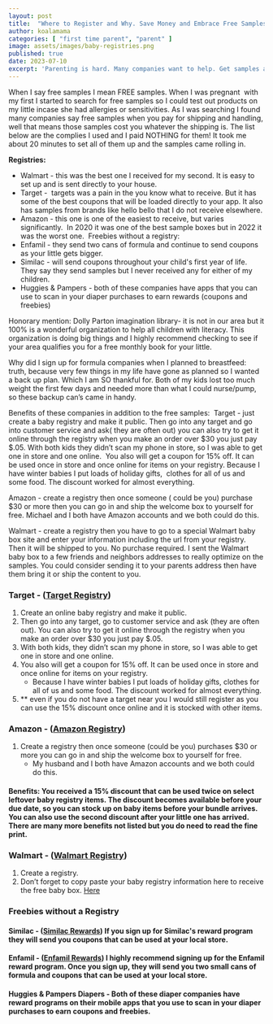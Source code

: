 ```yaml
---
layout: post
title:  "Where to Register and Why. Save Money and Embrace Free Samples."
author: koalamama
categories: [ "first time parent", "parent" ]
image: assets/images/baby-registries.png
published: true
date: 2023-07-10
excerpt: 'Parenting is hard. Many companies want to help. Get samples and discounts here.'
---
```


When I say free samples I mean FREE samples. When I was pregnant  with my first I started to search for free samples so I could test out products on my little incase she had allergies or sensitivities. As I was searching I found many companies say free samples when you pay for shipping and handling, well that means those samples cost you whatever the shipping is. The list below are the complies I used and I paid NOTHING for them! It took me about 20 minutes to set all of them up and the samples came rolling in. 


**Registries:**
- Walmart - this was the best one I received for my second. It is easy to set up and is sent directly to your house. 
- Target -  targets was a pain in the you know what to receive. But it has some of the best coupons that will be loaded directly to your app. It also has samples from brands like hello bello that I do not receive elsewhere. 
- Amazon - this one is one of the easiest to receive, but varies significantly.  In 2020 it was one of the best sample boxes but in 2022 it was the worst one. 
Freebies without a registry: 
- Enfamil - they send two cans of formula and continue to send coupons as your little gets bigger. 
- Similac - will send coupons throughout your child's first year of life. They say they send samples but I never received any for either of my children.
- Huggies & Pampers - both of these companies have apps that you can use to scan in your diaper purchases to earn rewards (coupons and freebies)  

Honorary mention: Dolly Parton imagination library- it is not in our area but it 100% is a wonderful organization to help all children with literacy. This organization is doing big things and I highly recommend checking to see if your area qualifies you for a free monthly book for your little. 

Why did I sign up for formula companies when I planned to breastfeed: truth, because very few things in my life have gone as planned so I wanted a back up plan. Which I am SO thankful for. Both of my kids lost too much weight the first few days and needed more than what I could nurse/pump, so these backup can’s came in handy. 

Benefits of these companies in addition to the free samples: 
Target - just  create a baby registry and make it public. Then go into any target and go into customer service and ask( they are often out) you can also try to get it online through the registry when you make an order over $30 you just pay $.05. With both kids they didn’t scan my phone in store, so I was able to get one in store and one online. 
You also will get a coupon for 15% off. It can be used once in store and once online for items on your registry. Because I have winter babies I put loads of holiday gifts,  clothes for all of us and some food. The discount worked for almost everything. 

Amazon - create a registry then once someone ( could be you) purchase $30 or more then you can go in and ship the welcome box to yourself for free. Michael and I both have Amazon accounts and we both could do this. 

Walmart - create a registry then you have to go to a special Walmart baby box site and enter your information including the url from your registry. Then it will be shipped to you. No purchase required. I sent the Walmart baby box to a few friends and neighbors addresses to really optimize on the samples. You could consider sending it to your parents address then have them bring it or ship the content to you. 


### Target - (<a href="https://www.target.com/gift-registry/create-baby-registry">Target Registry</a>)

1. Create an online baby registry and make it public. 
2. Then go into any target, go to customer service and ask (they are often out). You can also try to get it online through the registry when you make an order over $30 you just pay $.05.
3. With both kids, they didn’t scan my phone in store, so I was able to get one in store and one online. 
4. You also will get a coupon for 15% off. It can be used once in store and once online for items on your registry.
    - Because I have winter babies I put loads of holiday gifts, clothes for all of us and some food. The discount worked for almost everything. 
5. ** even if you do not have a target near you I would still register as you can use the 15% discount once online and it is stocked with other items. 

### Amazon - (<a href="https://www.amazon.com/baby-reg/homepage/?tag=googhydr-20&hvadid=634409409288&hvpos=&hvexid=&hvnetw=g&hvrand=17807852401146670706&hvpone=&hvptwo=&hvqmt=e&hvdev=c&hvdvcmdl=&hvlocint=&hvlocphy=9032142&hvtargid=kwd-3276398605&ref=pd_sl_421ytqzh3e_e&tag=koalaco-20&linkId=2719b9067500f03cfdfe73b4604bbd4a">Amazon Registry</a>)
1. Create a registry then once someone (could be you) purchases $30 or more you can go in and ship the welcome box to yourself for free.
    - My husband and I both have Amazon accounts and we both could do this. 

#### **Benefits**: You received a 15% discount that can be used twice on select leftover baby registry items. The discount becomes available before your due date, so you can stock up on baby items before your bundle arrives. You can also use the second discount after your little one has arrived. There are many more benefits not listed but you do need to read the fine print.  

### Walmart - (<a href="https://www.walmart.com/cp/baby-registry/1229485?&adid=22222222220255635295&wmlspartner=wmtlabs&wl0=b&wl1=g&wl2=c&wl3=282545927188&wl4=kwd-25125568063&wl5=1013964&wl6=&wl7=&wl8=&veh=sem&gclid=EAIaIQobChMIrr2Xs4H7_wIV9RWtBh33qgstEAAYASAAEgI1AfD_BwE&gclsrc=aw.ds">Walmart Registry</a>)
1. Create a registry.
2. Don’t forget to copy paste your baby registry information here to receive the free baby box. <a href="https://walmart.cesampling.com/babybox/order?povid=registrycp_baby_3up_registrybenefits_freewelcomebox">Here</a>



### Freebies without a Registry

#### Similac - (<a href="https://www.similac.com/rewards.html">Similac Rewards</a>) If you sign up for Similac's reward program they will send you coupons that can be used at your local store. 

#### Enfamil - (<a href="https://www.enfamil.com/baby-formula-coupons-samples/?prc=GS045&utm_medium=paid_search&utm_source=google&utm_campaign=Enfamil+Customer+Beginnings&gad=1&gclid=EAIaIQobChMI5veM2IP7_wIVpBCtBh3XWAApEAAYASAAEgLyUvD_BwE">Enfamil Rewards</a>) I highly recommend signing up for the Enfamil reward program. Once you sign up, they will send you two small cans of formula and coupons that can be used at your local store. 

#### Huggies & Pampers Diapers - Both of these diaper companies have reward programs on their mobile apps that you use to scan in your diaper purchases to earn coupons and freebies.